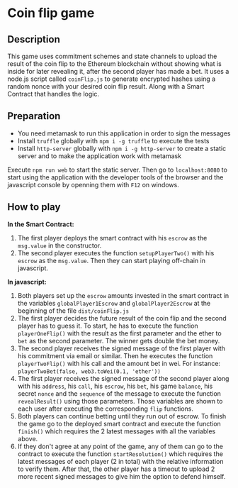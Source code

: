 # Coin flip game

## Description
This game uses commitment schemes and state channels to upload the result of the coin flip to the Ethereum blockchain without showing what is inside for later revealing it, after the second player has made a bet. It uses a node.js script called `coinFlip.js` to generate encrypted hashes using a random nonce with your desired coin flip result. Along with a Smart Contract that handles the logic.

## Preparation
- You need metamask to run this application in order to sign the messages
- Install `truffle` globally with `npm i -g truffle` to execute the tests
- Install `http-server` globally with `npm i -g http-server` to create a static server and to make the application work with metamask

Execute `npm run web` to start the static server. Then go to `localhost:8080` to start using the application with the developer tools of the browser and the javascript console by openning them with `F12` on windows.

## How to play
**In the Smart Contract:**
1. The first player deploys the smart contract with his `escrow` as the `msg.value` in the constructor.
2. The second player executes the function `setupPlayerTwo()` with his `escrow` as the `msg.value`. Then they can start playing off-chain in javascript.

**In javascript:**
1. Both players set up the `escrow` amounts invested in the smart contract in the variables `globalPlayer1Escrow` and `globalPlayer2Escrow` at the beginning of the file `dist/coinFlip.js`
2. The first player decides the future result of the coin flip and the second player has to guess it. To start, he has to execute the function `playerOneFlip()` with the result as the first parameter and the ether to `bet` as the second parameter. The winner gets double the bet money.
3. The second player receives the signed message of the first player with his commitment via email or similar. Then he executes the function `playerTwoFlip()` with his call and the amount bet in wei. For instance: `playerTwoBet(false, web3.toWei(0.1, 'ether'))`
4. The first player receives the signed message of the second player along with his `address`, his `call`, his `escrow`, his `bet`, his game `balance`, his secret `nonce` and the `sequence` of the message to execute the function `revealResult()` using those parameters. Those variables are shown to each user after executing the corresponding `flip` functions.
5. Both players can continue betting until they run out of escrow. To finish the game go to the deployed smart contract and execute the function `finish()` which requires the 2 latest messages with all the variables above.
6. If they don't agree at any point of the game, any of them can go to the contract to execute the function `startResolution()` which requires the latest messages of each player (2 in total) with the relative information to verify them. After that, the other player has a timeout to upload 2 more recent signed messages to give him the option to defend himself.
